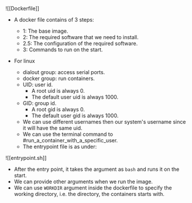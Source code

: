 ![[Dockerfile]]
- A docker file contains of 3 steps:
	- 1: The base image.
	- 2: The required software that we need to install.
	- 2.5: The configuration of the required software.
	- 3: Commands to run on the start.

- For linux
	- dialout group: access serial ports.
	- docker group: run containers.
	- UID: user id.
		- A root uid is always 0.
		- The default user uid is always 1000.
	- GID: group id.
		- A root gid is always 0.
		- The default user gid is always 1000.
	- We can use different usernames then our system's username since it will have the same uid.
	- We can use the terminal command to #run_a_container_with_a_specific_user.
	- The entrypoint file is as under:

![[entrypoint.sh]]

- After the entry point, it takes the argument as ```bash``` and runs it on the start.
- We can provide other arguments when we run the image.
- We can use ```WORKDIR``` argument inside the dockerfile to specify the working directory, i.e. the directory, the containers starts with.
